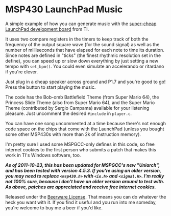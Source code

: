 # MSP430 LaunchPad Music

A simple example of how you can generate music with the
[super-cheap LaunchPad development board](http://ti.com/launchpadwiki) from TI.

It uses two compare registers in the timers to keep track of both the frequency
of the output square wave (for the sound signal) as well as the number of
milliseconds that have elapsed for each note to time its duration. Since notes
are defined in "ticks" (the finest rhythmic resolution set in the define), you
can speed up or slow down everything by just setting a new tempo with
`set_bpm()`. You could even simulate an accelerando or ritardano if you're
clever.

Just plug in a cheap speaker across ground and P1.7 and you're good to go!
Press the button to start playing the music.

The code has the Bob-omb Battlefield Theme (from Super Mario 64), the Princess
Slide Theme (also from Super Mario 64), and the Super Mario Theme (contributed
by Sergio Campama) available for your listening pleasure. Just uncomment the
desired `#include` in `player.c`.

You can have one song uncommented at a time because there's not enough code
space on the chips that come with the LaunchPad (unless you bought some other
MSP430s with more than 2k of instruction memory).

I'm pretty sure I used some MSPGCC-only defines in this code, so free internet
cookies to the first person who submits a patch that makes this work in TI's
Windows software, too.

*****As of 2011-10-23, this has been updated for MSPGCC's new "Uniarch", and
has been tested with version 4.5.3. If you're using an older version, you may
need to replace `<msp430.h>` with `<io.h>` and `<signal.h>`. I'm really not
100% sure, because I don't have an older version around to test with. As above,
patches are appreciated and receive free internet cookies.*****

Released under the [Beerware License](http://en.wikipedia.org/wiki/Beerware).
That means you can do whatever the heck you want with it. If you find it useful
and you run into me someday, you're welcome to buy me a beer if you'd like.
